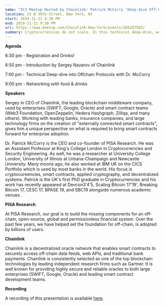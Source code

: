 ```yaml
---
name: "IC3 Meetup Hosted by Chainlink: Patrick McCorry 'Deep-dive Off-Chain Protocols'"
location: 25 W 39th Street, New York, NY
start: 2019-11-21 6:30 PM
end: 2019-11-21 9:30 PM
url: https://www.meetup.com/Chainlink-New-York/events/266267582/
summary: Cryptocurrencies do not scale. In this technical deep-dive, we provide an overview of an alternative scaling approach, off-chain protocols, that lets parties transact locally amongst themselves instead of the global network. Off-chain is remarkable as in the best case it lets parties bypass all network fees and blockchain latency, and in the worst-case, the parent blockchainsafeguards the funds of all honest parties. We'll cover the two leading approaches, channel-based networks (lightning et al) and commit-chains (plasma & rollup et al) alongside the new the always online assumption and how the community is trying to alleviate it. If we, as a community, can pull off the implementation of off-chain protocols, it will hopefully unleash a truly permissionless, global and internet-scale financial system.
---
```


**Agenda**

6:30 pm - Registration and Drinks!

6:50 pm - Introduction by Sergey Nazarov of Chainlink

7:00 pm - Technical Deep-dive into Offchain Protocols with Dr. McCorry

9:00 pm - Networking with food & drinks

**Speakers**

Sergey in CEO of Chainlink, the leading blockchain middleware company, used by enterprises (SWIFT, Google, Oracle) and smart contract teams (Web3 Foundation, OpenZeppelin, Hedera Hashgraph, Zilliqa, and many others). Working with leading banks, insurance companies, and large technology firms on the creation of "externally connected smart contracts", gives him a unique perspective on what is required to bring smart contracts forward for enterprise adoption.

Dr. Patrick McCorry is the CEO and co-founder of PISA Research. He was an Assistant Professor at King's College London in Cryptocurrencies and Security Engineering. As well, he was a researcher at University College London, University of Illinois at Urbana-Champaign and Newcastle University. Many moons ago, he also worked at IBM UK on the CICS Portfolio which is used by most banks in the world. His focus is cryptocureencies, smart contracts, applied cryptography, and decentralized systems. Patrick is the UK's first PhD graduate in Cryptocurrencies and his work has recently appeared at Devcon3'4'5, Scaling Bitcoin 17'19', Breaking Bitcoin 17, CESC 17, BPASE 19, and SBC19 alongside numerous academic venues. 

**PISA Research**

At PISA Research, our goal is to build the missing components for an off-chain, open-source, global and permissionless financial system. Over the past few years, we have helped set the foundation for off-chain, is adopted by billions of users.

**Chainlink**

Chainlink is a decentralized oracle network that enables smart contracts to securely access off-chain data feeds, web APIs, and traditional bank payments. Chainlink is consistently selected as one of the top blockchain technologies by leading independent research firms such as Gartner. It is well known for providing highly secure and reliable oracles to both large enterprises (SWIFT, Google, Oracle) and leading smart contract development teams. 

**Recording**

A recording of this presentation is available <a href="https://www.youtube.com/watch?v=DfgYfVZWREo">here</a>. 
